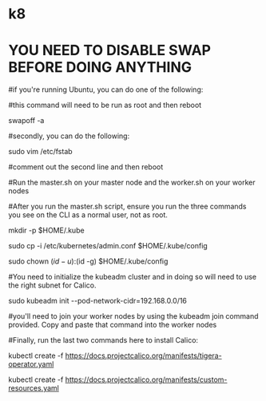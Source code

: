 # k8

# YOU NEED TO DISABLE SWAP BEFORE DOING ANYTHING
#if you're running Ubuntu, you can do one of the following:

#this command will need to be run as root and then reboot

swapoff -a

#secondly, you can do the following:

sudo vim /etc/fstab

#comment out the second line and then reboot

#Run the master.sh on your master node and the worker.sh on your worker nodes

#After you run the master.sh script, ensure you run the three commands you see on the CLI as a normal user, not as root.

mkdir -p $HOME/.kube

sudo cp -i /etc/kubernetes/admin.conf $HOME/.kube/config

sudo chown $(id -u):$(id -g) $HOME/.kube/config

#You need to initialize the kubeadm cluster and in doing so will need to use the right subnet for Calico. 

sudo kubeadm init --pod-network-cidr=192.168.0.0/16

#you'll need to join your worker nodes by using the kubeadm join command provided. Copy and paste that command into the worker nodes

#Finally, run the last two commands here to install Calico:

kubectl create -f https://docs.projectcalico.org/manifests/tigera-operator.yaml

kubectl create -f https://docs.projectcalico.org/manifests/custom-resources.yaml
